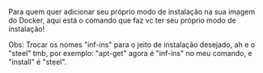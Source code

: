 Para quem quer adicionar seu próprio modo de instalação na sua imagem do Docker, aqui está o comando que faz vc ter seu próprio modo de instalação!

Obs: Trocar os nomes "inf-ins" para o jeito de instalação desejado, ah e o "steel" tmb, por exemplo:
"apt-get" agora é "inf-ins" no meu comando, e "install" é "steel".
